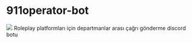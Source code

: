 # 911operator-bot
![](https://img.shields.io/badge/python-3.8%2B-blue) Roleplay platformları için departmanlar arası çağrı gönderme discord botu
